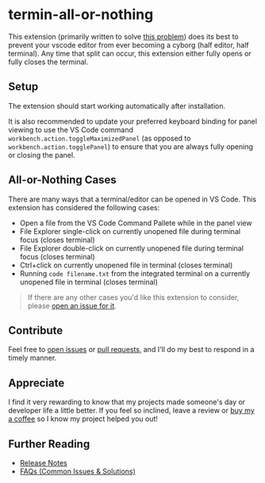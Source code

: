 # termin-all-or-nothing

This extension (primarily written to solve [this problem](https://github.com/microsoft/vscode/issues/131319))
does its best to prevent your vscode editor from ever becoming a cyborg
(half editor, half terminal). Any time that split can occur, this extension
either fully opens or fully closes the terminal.

## Setup

The extension should start working automatically after installation.

It is also recommended to update your preferred keyboard
binding for panel viewing to use the VS Code command
`workbench.action.toggleMaximizedPanel` (as opposed to
`workbench.action.togglePanel`) to ensure that you
are always fully opening or closing the panel.

## All-or-Nothing Cases

There are many ways that a terminal/editor can be opened in VS Code. This
extension has considered the following cases:

 - Open a file from the VS Code Command Pallete while in the panel view
 - File Explorer single-click on currently unopened file during terminal
   focus (closes terminal)
 - File Explorer double-click on currently unopened file during terminal
   focus (closes terminal)
 - Ctrl+click on currently unopened file in terminal (closes terminal)
 - Running `code filename.txt` from the integrated terminal on a currently unopened file in terminal (closes terminal)

> If there are any other cases you'd like this extension to consider, please
[open an issue for it](https://github.com/leep-frog/termin-all-or-nothing/issues).

## Contribute

Feel free to
[open issues](https://github.com/leep-frog/termin-all-or-nothing/issues) or
[pull requests](https://github.com/leep-frog/termin-all-or-nothing/pulls),
and I'll do my best to respond in a timely manner.

## Appreciate

I find it very rewarding to know that my projects made someone's day or
developer life a little better. If you feel so inclined, leave a review
or [buy my a coffee](https://paypal.me/sleepfrog) so I know my project helped
you out!

## Further Reading

- [Release Notes](https://github.com/leep-frog/termin-all-or-nothing/blob/main/docs/ReleaseNotes.md)
- [FAQs (Common Issues & Solutions)](https://github.com/leep-frog/termin-all-or-nothing/blob/main/docs/FAQ.md)
